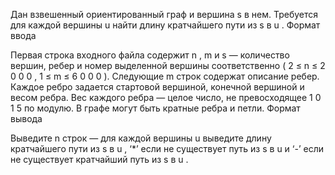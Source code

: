 Дан взвешенный ориентированный граф и вершина
s
в нем. Требуется для каждой вершины
u
найти длину кратчайшего пути из
s
в
u
.
Формат ввода

Первая строка входного файла содержит
n
,
m
и
s
— количество вершин, ребер и номер выделенной вершины соответственно (
2
≤
n
≤
2
0
0
0
,
1
≤
m
≤
6
0
0
0
).
Следующие
m
строк содержат описание ребер. Каждое ребро задается стартовой вершиной, конечной вершиной и весом ребра. Вес каждого ребра — целое число, не превосходящее
1
0
1
5
по модулю. В графе могут быть кратные ребра и петли.
Формат вывода

Выведите
n
строк — для каждой вершины
u
выведите длину кратчайшего пути из
s
в
u
, ‘*’ если не существует путь из
s
в
u
и ‘-’ если не существует кратчайший путь из
s
в
u
.